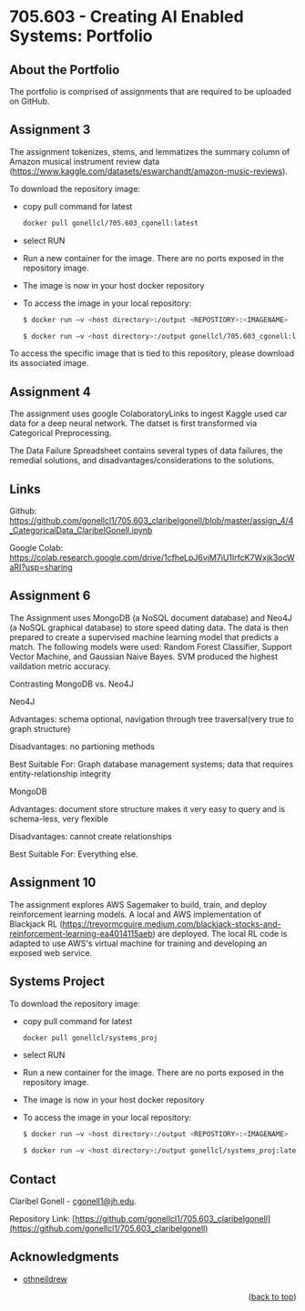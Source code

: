 # 705.603 - Creating AI Enabled Systems: Portfolio

<!-- Improved compatibility of back to top link: See: https://github.com/othneildrew/Best-README-Template/pull/73 -->
<a name="readme-top"></a>
<!--
*** Thanks for checking out the Best-README-Template. If you have a suggestion
*** that would make this better, please fork the repo and create a pull request
*** or simply open an issue with the tag "enhancement".
*** Don't forget to give the project a star!
*** Thanks again! Now go create something AMAZING! :D
-->

<!-- ASSIGNMENT 3 -->
## About the Portfolio

The portfolio is comprised of assignments that are required to be uploaded on GitHub. 
<!-- ASSIGNMENT 3 -->
## Assignment 3
The assignment tokenizes, stems, and lemmatizes the summary column of Amazon musical instrument review data (https://www.kaggle.com/datasets/eswarchandt/amazon-music-reviews).

To download the repository image: 
* copy pull command for latest
  ```sh
  docker pull gonellcl/705.603_cgonell:latest
  ```
* select RUN
* Run a new container for the image. There are no ports exposed in the repository image. 
* The image is now in your host docker repository

* To access the image in your local repository: 
  ```sh
  $ docker run –v <host directory>:/output <REPOSTIORY>:<IMAGENAME>
  ```
   ```sh
  $ docker run –v <host directory>:/output gonellcl/705.603_cgonell:latest
  ```
To access the specific image that is tied to this repository, please download its associated image. 


<!-- ABOUT THE ASSIGNMENT -->
## Assignment 4

The assignment uses google ColaboratoryLinks to ingest Kaggle used car data for a deep neural network. The datset is first transformed via Categorical Preprocessing.

The Data Failure Spreadsheet contains several types of data failures, the remedial solutions, and disadvantages/considerations to the solutions. 

<!-- GETTING STARTED -->
## Links

Github: https://github.com/gonellcl1/705.603_claribelgonell/blob/master/assign_4/4_CategoricalData_ClaribelGonell.ipynb

Google Colab: https://colab.research.google.com/drive/1cfheLpJ6vjM7iU1IrfcK7Wxjk3ocWaRI?usp=sharing



<!-- ASSIGNMENT 6 -->
## Assignment 6

The Assignment uses MongoDB (a NoSQL document database) and Neo4J (a NoSQL graphical database) to store speed dating data. The data is then prepared to create a supervised machine learning model that predicts a match. The following models were used: Random Forest Classifier, Support Vector Machine, and Gaussian Naive Bayes.
SVM produced the highest vaildation metric accuracy. 

Contrasting MongoDB vs. Neo4J

Neo4J

Advantages: schema optional, navigation through tree traversal(very true to graph structure)

Disadvantages: no partioning methods

Best Suitable For: Graph database management systems; data that requires entity-relationship integrity

MongoDB

Advantages: document store structure makes it very easy to query and is schema-less, very flexible

Disadvantages: cannot create relationships

Best Suitable For: Everything else.



<!-- ASSIGNMENT 10 -->
## Assignment 10

The assignment explores AWS Sagemaker to build, train, and deploy reinforcement learning models. A local and AWS implementation of Blackjack RL (https://trevormcguire.medium.com/blackjack-stocks-and-reinforcement-learning-ea4014115aeb) are deployed. The local RL code is adapted to use AWS's virtual machine for training and developing an exposed web service.  



<!-- ASSIGNMENT 12-->
## Systems Project

To download the repository image: 
* copy pull command for latest
  ```sh
  docker pull gonellcl/systems_proj
  ```
* select RUN
* Run a new container for the image. There are no ports exposed in the repository image. 
* The image is now in your host docker repository

* To access the image in your local repository: 
  ```sh
  $ docker run –v <host directory>:/output <REPOSTIORY>:<IMAGENAME>
  ```
   ```sh
  $ docker run –v <host directory>:/output gonellcl/systems_proj:latest
  ```

<!-- CONTACT -->
## Contact

Claribel Gonell  - cgonell1@jh.edu.

Repository Link: [https://github.com/gonellcl1/705.603_claribelgonell](https://github.com/gonellcl1/705.603_claribelgonell)




<!-- ACKNOWLEDGMENTS -->
## Acknowledgments

* [othneildrew](https://github.com/othneildrew/Best-README-Template/blob/master/BLANK_README.md)


<p align="right">(<a href="#readme-top">back to top</a>)</p>

